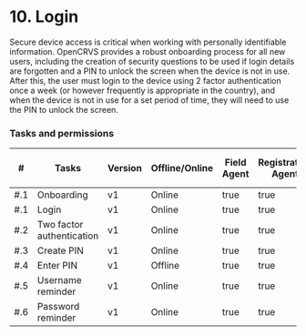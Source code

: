 # 10. Login

Secure device access is critical when working with personally identifiable information. OpenCRVS provides a robust onboarding process for all new users, including the creation of security questions to be used if login details are forgotten and a PIN to unlock the screen when the device is not in use. After this, the user must login to the device using 2 factor authentication once a week (or however frequently is appropriate in the country), and when the device is not in use for a  set period of time, they will need to use the PIN to unlock the screen.

### Tasks and permissions

<table><thead><tr><th>#</th><th>Tasks</th><th>Version</th><th>Offline/Online</th><th data-type="checkbox">Field Agent</th><th data-type="checkbox">Registration Agent</th><th data-type="checkbox">Registrar</th><th data-type="checkbox">National Registrar</th><th data-type="checkbox">Performance Manager</th><th data-type="checkbox">Local System Admin</th><th data-type="checkbox">National System Admin</th></tr></thead><tbody><tr><td>#.1</td><td>Onboarding</td><td>v1</td><td>Online</td><td>true</td><td>true</td><td>true</td><td>true</td><td>true</td><td>true</td><td>true</td></tr><tr><td>#.1</td><td>Login</td><td>v1</td><td>Online</td><td>true</td><td>true</td><td>true</td><td>true</td><td>true</td><td>true</td><td>true</td></tr><tr><td>#.2</td><td>Two factor authentication</td><td>v1</td><td>Online</td><td>true</td><td>true</td><td>true</td><td>true</td><td>true</td><td>true</td><td>true</td></tr><tr><td>#.3</td><td>Create PIN</td><td>v1</td><td>Online</td><td>true</td><td>true</td><td>true</td><td>true</td><td>true</td><td>true</td><td>true</td></tr><tr><td>#.4</td><td>Enter PIN</td><td>v1</td><td>Offline</td><td>true</td><td>true</td><td>true</td><td>true</td><td>true</td><td>true</td><td>true</td></tr><tr><td>#.5</td><td>Username reminder</td><td>v1</td><td>Online</td><td>true</td><td>true</td><td>true</td><td>true</td><td>true</td><td>true</td><td>true</td></tr><tr><td>#.6</td><td>Password reminder</td><td>v1</td><td>Online</td><td>true</td><td>true</td><td>true</td><td>true</td><td>true</td><td>true</td><td>true</td></tr></tbody></table>
